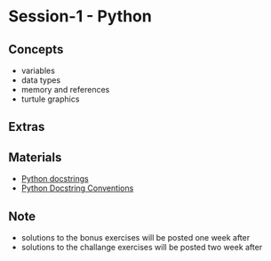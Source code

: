 # Session-1 - Python

## Concepts

- variables
- data types
- memory and references
- turtule graphics

## Extras

## Materials

- [Python docstrings](https://www.datacamp.com/tutorial/docstrings-python)
- [Python Docstring Conventions](https://www.python.org/dev/peps/pep-0257/)

## Note

- solutions to the bonus exercises will be posted one week after
- solutions to the challange exercises will be posted two week after